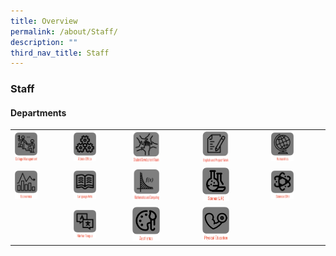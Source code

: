 ```yaml
---
title: Overview
permalink: /about/Staff/
description: ""
third_nav_title: Staff
---
```

### Staff

#### Departments

|  |  |  |  |  |
|---|---|---|---|---|
| <a href="https://moe-nationaljc-staging.netlify.app/about/staff/college-management-committee"><img style="width:45%" src="/images/s1.png"></a> | <a href="https://moe-nationaljc-staging.netlify.app/about/staff/admin-office"><img style="width:45%" src="/images/s2.png"></a> | <a href="https://moe-nationaljc-staging.netlify.app/about/staff/english"><img style="width:45%" src="/images/sd30.png"></a> | <a href="https://moe-nationaljc-staging.netlify.app/about/staff/language-arts"><img style="width:45%" src="/images/sd31.png"></a> | <a href="https://moe-nationaljc-staging.netlify.app/about/staff/humanities"><img style="width:45%" src="/images/s5.png"></a> |
| <a href="https://moe-nationaljc-staging.netlify.app/about/staff/economics"><img style="width:45%" src="/images/s6.png"></a> | <a href="https://moe-nationaljc-staging.netlify.app/about/staff/language-arts"><img style="width:45%" src="/images/s4.png"></a> | <a href="https://moe-nationaljc-staging.netlify.app/about/staff/mathematics-and-computing"><img style="width:45%" src="/images/sd32.png"></a> | <a href="https://moe-nationaljc-staging.netlify.app/about/staff/science-jh"><img style="width:45%" src="/images/s9.png"></a> | <a href="https://moe-nationaljc-staging.netlify.app/about/staff/science-sh"><img style="width:45%" src="/images/s10.png"></a> |
|  | <a href="https://staging.d2q7fezz2lbn5u.amplifyapp.com/about/Staff/mother-tongue/"><img style="width:45%" src="/images/sd33.png"></a> | <a href="https://moe-nationaljc-staging.netlify.app/about/staff/aesthetics"><img style="width:45%" src="/images/s11.png"></a> | <a href="https://moe-nationaljc-staging.netlify.app/about/staff/physical-education"><img style="width:45%" src="/images/s13.png"></a> |  |